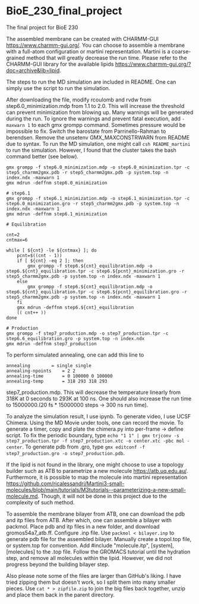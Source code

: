 # BioE_230_final_project
The final project for BioE 230

The assembled membrane can be created with CHARMM-GUI https://www.charmm-gui.org/. You can choose to assemble a membrane with a full-atom configuration or martini representation. Martini is a coarse-grained method that will greatly decrease the run time. Please refer to the CHARMM-GUI library for the available lipids https://www.charmm-gui.org/?doc=archive&lib=lipid. 

The steps to run the MD simulation are included in README. One can simply use the script to run the simulation. 

After downloading the file, modify rcoulomb and rvdw from step6.0_minimization.mdp from 1.1 to 2.0. This will increase the threshold can prevent minimization from blowing up. Many warnings will be generated during the run. To ignore the warnings and prevent fatal execution, add ```-maxwarn 1``` to each gmx grompp command. Sometimes pressure would be impossible to fix. Switch the barostate from Parrinello-Rahman to berendsen. Remove the unsetenv GMX_MAXCONSTRWARN from README due to syntax. To run the MD simulation, one might call ```csh README_martini``` to run the simulation. However, I found that the cluster takes the bash command better (see below). 

```
gmx grompp -f step6.0_minimization.mdp -o step6.0_minimization.tpr -c step5_charmm2gmx.pdb -r step5_charmm2gmx.pdb -p system.top -n index.ndx -maxwarn 1
gmx mdrun -deffnm step6.0_minimization

# step6.1
gmx grompp -f step6.1_minimization.mdp -o step6.1_minimization.tpr -c step6.0_minimization.gro -r step5_charmm2gmx.pdb -p system.top -n index.ndx -maxwarn 1
gmx mdrun -deffnm step6.1_minimization

# Equilibration

cnt=2
cntmax=6

while [ ${cnt} -le ${cntmax} ]; do
    pcnt=$((cnt - 1))
    if [ ${cnt} -eq 2 ]; then
        gmx grompp -f step6.${cnt}_equilibration.mdp -o step6.${cnt}_equilibration.tpr -c step6.${pcnt}_minimization.gro -r step5_charmm2gmx.pdb -p system.top -n index.ndx -maxwarn 1
    else
        gmx grompp -f step6.${cnt}_equilibration.mdp -o step6.${cnt}_equilibration.tpr -c step6.${pcnt}_equilibration.gro -r step5_charmm2gmx.pdb -p system.top -n index.ndx -maxwarn 1
    fi
    gmx mdrun -deffnm step6.${cnt}_equilibration
    (( cnt++ ))
done

# Production
gmx grompp -f step7_production.mdp -o step7_production.tpr -c step6.6_equilibration.gro -p system.top -n index.ndx
gmx mdrun -deffnm step7_production
```

To perform simulated annealing, one can add this line to 
```
annealing		 = single single
annealing-npoints	 = 2 2
annealing-time		 = 0 100000 0 100000
annealing-temp		 = 318 293 318 293
```
step7_production.mdp. This will decrease the temperature linearly from 318K at 0 seconds to 293K at 100 ns. One should also increase the run time to 15000000.(20 fs * 15000000 steps -> 300 ns run time).

To analyze the simulation result, I use ipynb. To generate video, I use UCSF Chimera. Using the MD Movie under tools, one can record the movie. To generate a timer, copy and plate the chimera.py into per-frame -> define script. To fix the periodic boundary, type ```echo "1 1" | gmx trjconv -s step7_production.tpr -f step7_production.xtc -o center.xtc -pbc mol -center```. To generate pdb from .gro, type ```gmx editconf -f step7_production.gro -o step7_production.pdb```.

If the lipid is not found in the library, one might choose to use a topology builder such as ATB to parametrize a new molecule https://atb.uq.edu.au/. Furthermore, it is possible to map the molecule into martini representation https://github.com/ricalessandri/Martini3-small-molecules/blob/main/tutorials/M3tutorials--parameterizing-a-new-small-molecule.md. Though, it will not be done in this project due to the complexity of such method.

To assemble the membrane bilayer from ATB, one can download the pdb and itp files from ATB. After which, one can assemble a bilayer with packmol. Place pdb and itp files in a new folder, and download gromos54a7_atb.ff. Configure .inp file. Use ```packmol < bilayer.inp``` to generate pdb file for the assembled bilayer. Manually create a topol.top file, or system.top for convention. Add #include "molecule.itp", [system], [molecules] to the .top file. Follow the GROMACS tutorial until the hydration step, and remove all molecules within the lipid. However, we did not progress beyond the building bilayer step. 

Also please note some of the files are larger than GitHub's liking. I have tried zipping them but doesn't work, so I split them into many smaller pieces. Use ```cat * > zipfile.zip``` to join the big files back together, unzip and place them back in the parent directory. 
